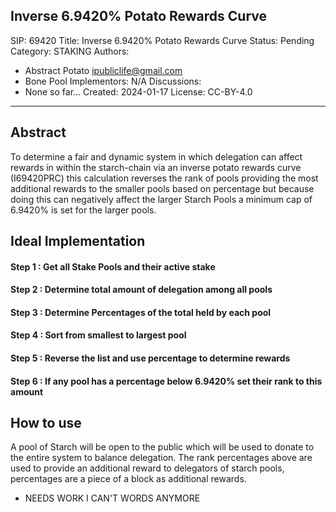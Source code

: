 Inverse 6.9420% Potato Rewards Curve
---
SIP: 69420
Title: Inverse 6.9420% Potato Rewards Curve
Status: Pending
Category: STAKING
Authors:
  - Abstract Potato <ipubliclife@gmail.com>
  - Bone Pool
Implementors: N/A
Discussions:
  - None so far...
Created: 2024-01-17
License: CC-BY-4.0
---

## Abstract
To determine a fair and dynamic system in which delegation can affect rewards in within the starch-chain via an inverse potato rewards curve (I69420PRC) this calculation reverses the rank of pools providing the most additional rewards to the smaller pools based on percentage but because doing this can negatively affect the larger Starch Pools a minimum cap of 6.9420% is set for the larger pools. 

## Ideal Implementation
#### Step 1 : Get all Stake Pools and their active stake
#### Step 2 : Determine total amount of delegation among all pools
#### Step 3 : Determine Percentages of the total held by each pool
#### Step 4 : Sort from smallest to largest pool
#### Step 5 : Reverse the list and use percentage to determine rewards
#### Step 6 : If any pool has a percentage below 6.9420% set their rank to this amount

## How to use
A pool of Starch will be open to the public which will be used to donate to the entire system to balance delegation.
The rank percentages above are used to provide an additional reward to delegators of starch pools, percentages are a piece of a block as additional rewards.
- NEEDS WORK I CAN'T WORDS ANYMORE 

